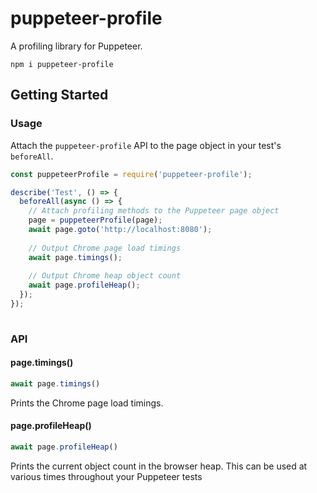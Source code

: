 # puppeteer-profile

A profiling library for Puppeteer.

```npm i puppeteer-profile```

## Getting Started

### Usage

Attach the `puppeteer-profile` API to the page object in your test's `beforeAll`.

```javascript
const puppeteerProfile = require('puppeteer-profile');

describe('Test', () => {
  beforeAll(async () => {
    // Attach profiling methods to the Puppeteer page object
    page = puppeteerProfile(page);
    await page.goto('http://localhost:8080');
    
    // Output Chrome page load timings
    await page.timings();
    
    // Output Chrome heap object count
    await page.profileHeap();
  });
});
  
```

### API

#### page.timings()

```javascript
await page.timings()
```

Prints the Chrome page load timings.

#### page.profileHeap()

```javascript
await page.profileHeap()
```

Prints the current object count in the browser heap. This can be used at various times throughout your Puppeteer tests 
